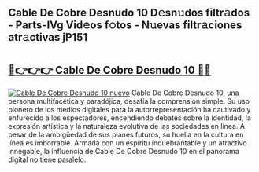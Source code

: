 ## Cable De Cobre Desnudo 10 D𝚎sn𝚞dos filtr𝚊dos - Parts-IVg Vid𝚎os f𝚘tos - N𝚞evas filtr𝚊ciones atr𝚊ctivas jP151

# <h2><a href="http://mb6b17.tromn.icu/?c=Cable+De+Cobre+Desnudo+10">🔗👉👉👉 Cable De Cobre Desnudo 10 🔗🔗</a></h2>

[![Cable De Cobre Desnudo 10 nuevo](https://i.imgur.com/pEAQMta.gif)](http://mb6b17.tromn.icu/?c=Cable+De+Cobre+Desnudo+10)
Cable De Cobre Desnudo 10, una persona multifacética y paradójica, desafía la comprensión simple. Su uso pionero de los medios digitales para la autorrepresentación ha cautivado y enfurecido a los espectadores, encendiendo debates sobre la identidad, la expresión artística y la naturaleza evolutiva de las sociedades en línea. A pesar de la ambigüedad de sus planes futuros, su huella en la cultura en línea es imborrable. Armada con un espíritu inquebrantable y un atractivo innegable, la influencia de Cable De Cobre Desnudo 10 en el panorama digital no tiene paralelo.
